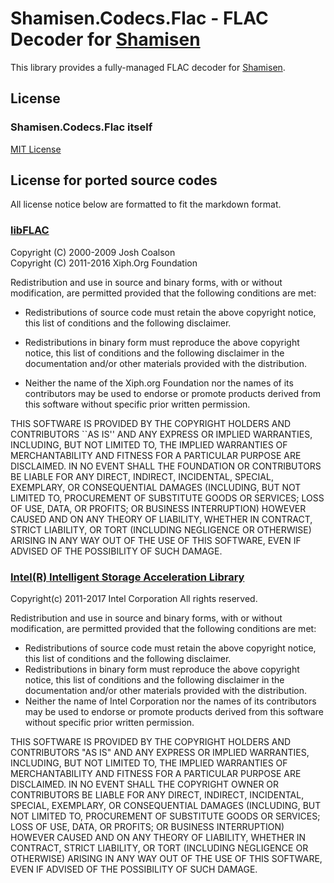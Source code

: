 # Shamisen.Codecs.Flac - FLAC Decoder for [Shamisen](https://github.com/MineCake147E/Shamisen)

This library provides a fully-managed FLAC decoder for [Shamisen](https://github.com/MineCake147E/Shamisen).

## License

### Shamisen.Codecs.Flac itself

[MIT License](https://github.com/MineCake147E/Shamisen/blob/develop/LICENSE.md)

## License for ported source codes

All license notice below are formatted to fit the markdown format.

### [libFLAC](https://github.com/xiph/flac)

Copyright (C) 2000-2009  Josh Coalson  
Copyright (C) 2011-2016  Xiph.Org Foundation

Redistribution and use in source and binary forms, with or without
modification, are permitted provided that the following conditions
are met:

- Redistributions of source code must retain the above copyright
notice, this list of conditions and the following disclaimer.

- Redistributions in binary form must reproduce the above copyright
notice, this list of conditions and the following disclaimer in the
documentation and/or other materials provided with the distribution.

- Neither the name of the Xiph.org Foundation nor the names of its
contributors may be used to endorse or promote products derived from
this software without specific prior written permission.

THIS SOFTWARE IS PROVIDED BY THE COPYRIGHT HOLDERS AND CONTRIBUTORS
``AS IS'' AND ANY EXPRESS OR IMPLIED WARRANTIES, INCLUDING, BUT NOT
LIMITED TO, THE IMPLIED WARRANTIES OF MERCHANTABILITY AND FITNESS FOR
A PARTICULAR PURPOSE ARE DISCLAIMED.  IN NO EVENT SHALL THE FOUNDATION OR
CONTRIBUTORS BE LIABLE FOR ANY DIRECT, INDIRECT, INCIDENTAL, SPECIAL,
EXEMPLARY, OR CONSEQUENTIAL DAMAGES (INCLUDING, BUT NOT LIMITED TO,
PROCUREMENT OF SUBSTITUTE GOODS OR SERVICES; LOSS OF USE, DATA, OR
PROFITS; OR BUSINESS INTERRUPTION) HOWEVER CAUSED AND ON ANY THEORY OF
LIABILITY, WHETHER IN CONTRACT, STRICT LIABILITY, OR TORT (INCLUDING
NEGLIGENCE OR OTHERWISE) ARISING IN ANY WAY OUT OF THE USE OF THIS
SOFTWARE, EVEN IF ADVISED OF THE POSSIBILITY OF SUCH DAMAGE.

### [Intel(R) Intelligent Storage Acceleration Library](https://github.com/intel/isa-l)

Copyright(c) 2011-2017 Intel Corporation All rights reserved.

Redistribution and use in source and binary forms, with or without
modification, are permitted provided that the following conditions
are met:  
* Redistributions of source code must retain the above copyright
    notice, this list of conditions and the following disclaimer.  
* Redistributions in binary form must reproduce the above copyright
    notice, this list of conditions and the following disclaimer in
    the documentation and/or other materials provided with the
    distribution.  
* Neither the name of Intel Corporation nor the names of its
    contributors may be used to endorse or promote products derived
    from this software without specific prior written permission.

THIS SOFTWARE IS PROVIDED BY THE COPYRIGHT HOLDERS AND CONTRIBUTORS
"AS IS" AND ANY EXPRESS OR IMPLIED WARRANTIES, INCLUDING, BUT NOT
LIMITED TO, THE IMPLIED WARRANTIES OF MERCHANTABILITY AND FITNESS FOR
A PARTICULAR PURPOSE ARE DISCLAIMED. IN NO EVENT SHALL THE COPYRIGHT
OWNER OR CONTRIBUTORS BE LIABLE FOR ANY DIRECT, INDIRECT, INCIDENTAL,
SPECIAL, EXEMPLARY, OR CONSEQUENTIAL DAMAGES (INCLUDING, BUT NOT
LIMITED TO, PROCUREMENT OF SUBSTITUTE GOODS OR SERVICES; LOSS OF USE,
DATA, OR PROFITS; OR BUSINESS INTERRUPTION) HOWEVER CAUSED AND ON ANY
THEORY OF LIABILITY, WHETHER IN CONTRACT, STRICT LIABILITY, OR TORT
(INCLUDING NEGLIGENCE OR OTHERWISE) ARISING IN ANY WAY OUT OF THE USE
OF THIS SOFTWARE, EVEN IF ADVISED OF THE POSSIBILITY OF SUCH DAMAGE.
